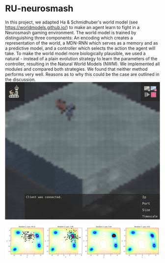 # RU-neurosmash

In this project, we adapted Ha & Schmidhuber's world model (see https://worldmodels.github.io/) to make an agent learn to fight in a Neurosmash gaming environment. 
The world model is trained by distinguishing three components: An encoding which creates a representation of the world, a MDN-RNN which serves as a memory and as a predictive model, and a controller which selects the action the agent will take. 
To make the world model more biologically plausible, we used a natural - instead of a plain evolution strategy to learn the parameters of the controller, resulting in the Natural World Models (NWM). We implemented all modules and compared both strategies. 
We found that neither method performs very well. Reasons as to why this could be the case are outlined in the discussion. 
![](AgentRecordingNaturalWorldModels.gif)

![](es_himmelblau.png)
